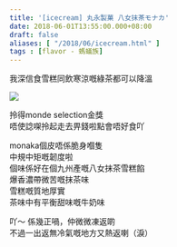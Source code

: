 ```yaml
---
title: '[icecream] 丸永製菓 八女抹茶モナカ'
date: 2018-06-01T13:55:00.000+08:00
draft: false
aliases: [ "/2018/06/icecream.html" ]
tags : [flavor - 螞蟻族]
---
```


我深信食雪糕同飲寒涼嘅綠茶都可以降溫  

![](/images/marunagayame.jpg)

拎得monde selection金獎  
唔使諗㗎拎起走去畀錢啦點會唔好食吖  
  
monaka個皮唔係脆身嗰隻  
中規中矩嘅韌度啦  
個味係好在個九州產嘅八女抹茶雪糕餡  
爆香濃帶微苦嘅抹茶味  
雪糕嘅質地厚實  
茶味中有平衡甜味嘅牛奶味  
  
吖～ 係幾正喎，仲微微凍返啲  
不過一出返無冷氣嘅地方又熱返喇（淚）